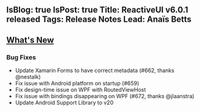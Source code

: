 IsBlog: true
IsPost: true
Title: ReactiveUI v6.0.1 released
Tags: Release Notes
Lead: Anaïs Betts
---

## [What's New](https://github.com/reactiveui/ReactiveUI/compare/6.0.0...6.0.1)

### Bug Fixes
- Update Xamarin Forms to have correct metadata (#662, thanks @nestalk)
- Fix issue with Android platform on startup (#659)
- Fix design-time issue on WPF with RoutedViewHost
- Fix issue with bindings disappearing on WPF (#672, thanks @jlaanstra)
- Update Android Support Library to v20
